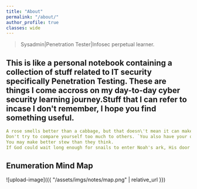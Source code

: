 ```yaml
---
title: "About"
permalink: "/about/"
author_profile: true
classes: wide
---
```


> Sysadmin|Penetration Tester|Infosec perpetual learner.

This is like a personal notebook containing a collection of stuff related to IT security specifically Penetration Testing.
These are things I come accross on my day-to-day cyber security learning journey.Stuff that I can refer to incase I don't remember, I hope you find something useful.
------------------------------------------------------------------------------------------------------------------------------------
```yml
A rose smells better than a cabbage, but that doesn\'t mean it can make a better stew. 
Don't try to compare yourself too much to others. `You also have your own strength search it and build on it`.
You may make better stew than they think.
If God could wait long enough for snails to enter Noah's ark, His door of grace won't close till you reach your expected position in life. Never look down on yourself.
```
## Enumeration Mind Map
![upload-image]({{ "/assets/imgs/notes/map.png" | relative_url }})




